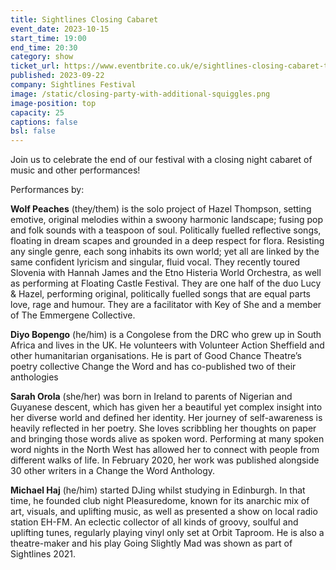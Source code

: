 ```yaml
---
title: Sightlines Closing Cabaret
event_date: 2023-10-15
start_time: 19:00
end_time: 20:30
category: show
ticket_url: https://www.eventbrite.co.uk/e/sightlines-closing-cabaret-tickets-720886630317
published: 2023-09-22
company: Sightlines Festival
image: /static/closing-party-with-additional-squiggles.png
image-position: top
capacity: 25
captions: false
bsl: false
---
```

Join us to celebrate the end of our festival with a closing night cabaret of music and other performances!

P﻿erformances by:

**Wolf Peaches** (they/them) is the solo project of Hazel Thompson, setting emotive, original melodies within a swoony harmonic landscape; fusing pop and folk sounds with a teaspoon of soul. Politically fuelled reflective songs, floating in dream scapes and grounded in a deep respect for flora. Resisting any single genre, each song inhabits its own world; yet all are linked by the same confident lyricism and singular, fluid vocal. They recently toured Slovenia with Hannah James and the Etno Histeria World Orchestra, as well as performing at Floating Castle Festival. They are one half of the duo Lucy & Hazel, performing original, politically fuelled songs that are equal parts love, rage and humour. They are a facilitator with Key of She and a member of The Emmergene Collective.

**Diyo Bopengo** (he/him) is a Congolese from the DRC who grew up in South Africa and lives in the UK. He volunteers with Volunteer Action Sheffield and other humanitarian organisations. He is part of Good Chance Theatre’s poetry collective Change the Word and has co-published two of their anthologies

**Sarah Orola** (she/her) was born in Ireland to parents of Nigerian and Guyanese descent, which has given her a beautiful yet complex insight into her diverse world and defined her identity. Her journey of self-awareness is heavily reflected in her poetry. She loves scribbling her thoughts on paper and bringing those words alive as spoken word. Performing at many spoken word nights in the North West has allowed her to connect with people from different walks of life. In February 2020, her work was published alongside 30 other writers in a Change the Word Anthology. 

**Michael Haj** (he/him) started DJing whilst studying in Edinburgh. In that time, he founded club night Pleasuredome, known for its anarchic mix of art, visuals, and uplifting music, as well as presented a show on local radio station EH-FM. An eclectic collector of all kinds of groovy, soulful and uplifting tunes, regularly playing vinyl only set at Orbit Taproom. He is also a theatre-maker and his play Going Slightly Mad was shown as part of Sightlines 2021.